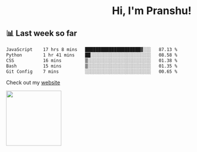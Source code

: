 <div align="right" >
   
   <H1>Hi, I'm Pranshu!</H1>

</div>

## 📊 Last week so far
<!--START_SECTION:waka-->

```txt
JavaScript    17 hrs 8 mins   █████████████████████▓░░░   87.13 %
Python        1 hr 41 mins    ██░░░░░░░░░░░░░░░░░░░░░░░   08.58 %
CSS           16 mins         ▒░░░░░░░░░░░░░░░░░░░░░░░░   01.38 %
Bash          15 mins         ▒░░░░░░░░░░░░░░░░░░░░░░░░   01.35 %
Git Config    7 mins          ░░░░░░░░░░░░░░░░░░░░░░░░░   00.65 %
```

<!--END_SECTION:waka-->

Check out my [website](https://pranshu05.vercel.app)

<img align="left" width="150" src="https://user-images.githubusercontent.com/70943732/209951571-93b7afe5-f523-4683-b725-5d94b287e94e.png">

